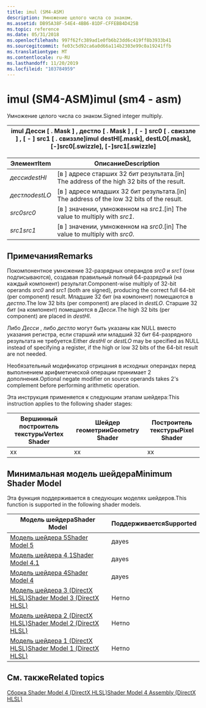 ```yaml
---
title: imul (SM4-ASM)
description: Умножение целого числа со знаком.
ms.assetid: DB95A38F-54E4-4BB6-81DF-CFFEBB4D425B
ms.topic: reference
ms.date: 05/31/2018
ms.openlocfilehash: 997f62fc389ad1e0fb6b23dd6c419ff8b3933b41
ms.sourcegitcommit: fe03c5d92ca6a0d66a114b2303e99c0a19241ffb
ms.translationtype: MT
ms.contentlocale: ru-RU
ms.lasthandoff: 11/20/2019
ms.locfileid: "103784959"
---
```

# <a name="imul-sm4---asm"></a><span data-ttu-id="7f224-103">imul (SM4-ASM)</span><span class="sxs-lookup"><span data-stu-id="7f224-103">imul (sm4 - asm)</span></span>

<span data-ttu-id="7f224-104">Умножение целого числа со знаком.</span><span class="sxs-lookup"><span data-stu-id="7f224-104">Signed integer multiply.</span></span>



| <span data-ttu-id="7f224-105">imul Десси \[ . Mask \] , дестло \[ . Mask \] , \[ - \] src0 \[ . свиззле \] , \[ - \] src1 \[ . свиззле\]</span><span class="sxs-lookup"><span data-stu-id="7f224-105">imul destHI\[.mask\], destLO\[.mask\], \[-\]src0\[.swizzle\], \[-\]src1\[.swizzle\]</span></span> |
|-------------------------------------------------------------------------------------|



 



| <span data-ttu-id="7f224-106">Элемент</span><span class="sxs-lookup"><span data-stu-id="7f224-106">Item</span></span>                                                                                           | <span data-ttu-id="7f224-107">Описание</span><span class="sxs-lookup"><span data-stu-id="7f224-107">Description</span></span>                                                      |
|------------------------------------------------------------------------------------------------|------------------------------------------------------------------|
| <span data-ttu-id="7f224-108"><span id="destHI"></span><span id="desthi"></span><span id="DESTHI"></span>*десси*</span><span class="sxs-lookup"><span data-stu-id="7f224-108"><span id="destHI"></span><span id="desthi"></span><span id="DESTHI"></span>*destHI*</span></span><br/> | <span data-ttu-id="7f224-109">\[в \] адресе старших 32 бит результата.</span><span class="sxs-lookup"><span data-stu-id="7f224-109">\[in\] The address of the high 32 bits of the result.</span></span><br/> |
| <span data-ttu-id="7f224-110"><span id="destLO"></span><span id="destlo"></span><span id="DESTLO"></span>*дестло*</span><span class="sxs-lookup"><span data-stu-id="7f224-110"><span id="destLO"></span><span id="destlo"></span><span id="DESTLO"></span>*destLO*</span></span><br/> | <span data-ttu-id="7f224-111">\[в \] адресе младших 32 бит результата.</span><span class="sxs-lookup"><span data-stu-id="7f224-111">\[in\] The address of the low 32 bits of the result.</span></span><br/>  |
| <span data-ttu-id="7f224-112"><span id="src0"></span><span id="SRC0"></span>*src0*</span><span class="sxs-lookup"><span data-stu-id="7f224-112"><span id="src0"></span><span id="SRC0"></span>*src0*</span></span><br/>                                | <span data-ttu-id="7f224-113">\[в \] значении, умноженном на *src1*.</span><span class="sxs-lookup"><span data-stu-id="7f224-113">\[in\] The value to multiply with *src1*.</span></span><br/>             |
| <span data-ttu-id="7f224-114"><span id="src1"></span><span id="SRC1"></span>*src1*</span><span class="sxs-lookup"><span data-stu-id="7f224-114"><span id="src1"></span><span id="SRC1"></span>*src1*</span></span><br/>                                | <span data-ttu-id="7f224-115">\[в \] значении, умноженном на *src0*.</span><span class="sxs-lookup"><span data-stu-id="7f224-115">\[in\] The value to multiply with *src0*.</span></span><br/>             |



 

## <a name="remarks"></a><span data-ttu-id="7f224-116">Примечания</span><span class="sxs-lookup"><span data-stu-id="7f224-116">Remarks</span></span>

<span data-ttu-id="7f224-117">Покомпонентное умножение 32-разрядных операндов *src0* и *src1* (они подписываются), создавая правильный полный 64-разрядный (на каждый компонент) результат.</span><span class="sxs-lookup"><span data-stu-id="7f224-117">Component-wise multiply of 32-bit operands *src0* and *src1* (both are signed), producing the correct full 64-bit (per component) result.</span></span> <span data-ttu-id="7f224-118">Младшие 32 бит (на компонент) помещаются в *дестло*.</span><span class="sxs-lookup"><span data-stu-id="7f224-118">The low 32 bits (per component) are placed in *destLO*.</span></span> <span data-ttu-id="7f224-119">Старшие 32 бит (на компонент) помещаются в *Десси*.</span><span class="sxs-lookup"><span data-stu-id="7f224-119">The high 32 bits (per component) are placed in *destHI*.</span></span>

<span data-ttu-id="7f224-120">Либо *Десси* , либо *дестло* могут быть указаны как NULL вместо указания регистра, если старший или младший 32 бит 64-разрядного результата не требуется.</span><span class="sxs-lookup"><span data-stu-id="7f224-120">Either *destHI* or *destLO* may be specified as NULL instead of specifying a register, if the high or low 32 bits of the 64-bit result are not needed.</span></span>

<span data-ttu-id="7f224-121">Необязательный модификатор отрицания в исходных операндах перед выполнением арифметической операции принимает 2 дополнения.</span><span class="sxs-lookup"><span data-stu-id="7f224-121">Optional negate modifier on source operands takes 2's complement before performing arithmetic operation.</span></span>

<span data-ttu-id="7f224-122">Эта инструкция применяется к следующим этапам шейдера:</span><span class="sxs-lookup"><span data-stu-id="7f224-122">This instruction applies to the following shader stages:</span></span>



| <span data-ttu-id="7f224-123">Вершинный построитель текстуры</span><span class="sxs-lookup"><span data-stu-id="7f224-123">Vertex Shader</span></span> | <span data-ttu-id="7f224-124">Шейдер геометрии</span><span class="sxs-lookup"><span data-stu-id="7f224-124">Geometry Shader</span></span> | <span data-ttu-id="7f224-125">Построитель текстуры</span><span class="sxs-lookup"><span data-stu-id="7f224-125">Pixel Shader</span></span> |
|---------------|-----------------|--------------|
| <span data-ttu-id="7f224-126">x</span><span class="sxs-lookup"><span data-stu-id="7f224-126">x</span></span>             | <span data-ttu-id="7f224-127">x</span><span class="sxs-lookup"><span data-stu-id="7f224-127">x</span></span>               | <span data-ttu-id="7f224-128">x</span><span class="sxs-lookup"><span data-stu-id="7f224-128">x</span></span>            |



 

## <a name="minimum-shader-model"></a><span data-ttu-id="7f224-129">Минимальная модель шейдера</span><span class="sxs-lookup"><span data-stu-id="7f224-129">Minimum Shader Model</span></span>

<span data-ttu-id="7f224-130">Эта функция поддерживается в следующих моделях шейдеров.</span><span class="sxs-lookup"><span data-stu-id="7f224-130">This function is supported in the following shader models.</span></span>



| <span data-ttu-id="7f224-131">Модель шейдера</span><span class="sxs-lookup"><span data-stu-id="7f224-131">Shader Model</span></span>                                              | <span data-ttu-id="7f224-132">Поддерживается</span><span class="sxs-lookup"><span data-stu-id="7f224-132">Supported</span></span> |
|-----------------------------------------------------------|-----------|
| [<span data-ttu-id="7f224-133">Модель шейдера 5</span><span class="sxs-lookup"><span data-stu-id="7f224-133">Shader Model 5</span></span>](d3d11-graphics-reference-sm5.md)        | <span data-ttu-id="7f224-134">да</span><span class="sxs-lookup"><span data-stu-id="7f224-134">yes</span></span>       |
| [<span data-ttu-id="7f224-135">Модель шейдера 4,1</span><span class="sxs-lookup"><span data-stu-id="7f224-135">Shader Model 4.1</span></span>](dx-graphics-hlsl-sm4.md)              | <span data-ttu-id="7f224-136">да</span><span class="sxs-lookup"><span data-stu-id="7f224-136">yes</span></span>       |
| [<span data-ttu-id="7f224-137">Модель шейдера 4</span><span class="sxs-lookup"><span data-stu-id="7f224-137">Shader Model 4</span></span>](dx-graphics-hlsl-sm4.md)                | <span data-ttu-id="7f224-138">да</span><span class="sxs-lookup"><span data-stu-id="7f224-138">yes</span></span>       |
| [<span data-ttu-id="7f224-139">Модель шейдера 3 (DirectX HLSL)</span><span class="sxs-lookup"><span data-stu-id="7f224-139">Shader Model 3 (DirectX HLSL)</span></span>](dx-graphics-hlsl-sm3.md) | <span data-ttu-id="7f224-140">Нет</span><span class="sxs-lookup"><span data-stu-id="7f224-140">no</span></span>        |
| [<span data-ttu-id="7f224-141">Модель шейдера 2 (DirectX HLSL)</span><span class="sxs-lookup"><span data-stu-id="7f224-141">Shader Model 2 (DirectX HLSL)</span></span>](dx-graphics-hlsl-sm2.md) | <span data-ttu-id="7f224-142">Нет</span><span class="sxs-lookup"><span data-stu-id="7f224-142">no</span></span>        |
| [<span data-ttu-id="7f224-143">Модель шейдера 1 (DirectX HLSL)</span><span class="sxs-lookup"><span data-stu-id="7f224-143">Shader Model 1 (DirectX HLSL)</span></span>](dx-graphics-hlsl-sm1.md) | <span data-ttu-id="7f224-144">Нет</span><span class="sxs-lookup"><span data-stu-id="7f224-144">no</span></span>        |



 

## <a name="related-topics"></a><span data-ttu-id="7f224-145">См. также</span><span class="sxs-lookup"><span data-stu-id="7f224-145">Related topics</span></span>

<dl> <dt>

[<span data-ttu-id="7f224-146">Сборка Shader Model 4 (DirectX HLSL)</span><span class="sxs-lookup"><span data-stu-id="7f224-146">Shader Model 4 Assembly (DirectX HLSL)</span></span>](dx-graphics-hlsl-sm4-asm.md)
</dt> </dl>

 

 





